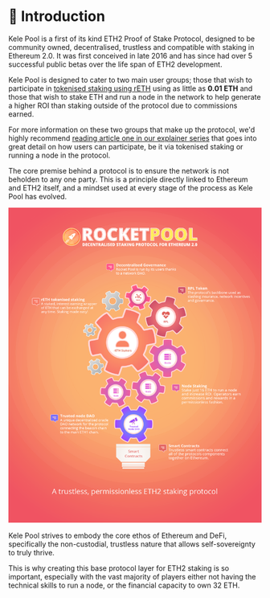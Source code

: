 # :wave: Introduction

Kele Pool is a first of its kind ETH2 Proof of Stake Protocol, designed to be community owned, decentralised, trustless and compatible with staking in Ethereum 2.0. It was first conceived in late 2016 and has since had over 5 successful public betas over the life span of ETH2 development.

Kele Pool is designed to cater to two main user groups; those that wish to participate in [tokenised staking using rETH](https://medium.com/rocket-pool/rocket-pool-2-5-tokenised-staking-48601d52d924#92b0) using as little as **0.01 ETH** and those that wish to stake ETH and run a node in the network to help generate a higher ROI than staking outside of the protocol due to commissions earned. 

For more information on these two groups that make up the protocol, we'd highly recommend [reading article one in our explainer series](https://medium.com/rocket-pool/rocket-pool-staking-protocol-part-1-8be4859e5fbd) that goes into great detail on how users can participate, be it via tokenised staking or running a node in the protocol.

The core premise behind a protocol is to ensure the network is not beholden to any one party. This is a principle directly linked to Ethereum and ETH2 itself, and a mindset used at every stage of the process as Kele Pool has evolved.

[![A 10,000 foot view of the components which make up the Kele Pool Staking Protocol](/images/rp-infographic-staking-protocol.png)](https://www.kelepool.net/images/rp-infographic-staking-protocol.png)

Kele Pool strives to embody the core ethos of Ethereum and DeFi, specifically the non-custodial, trustless nature that allows self-sovereignty to truly thrive.

This is why creating this base protocol layer for ETH2 staking is so important, especially with the vast majority of players either not having the technical skills to run a node, or the financial capacity to own 32 ETH.
